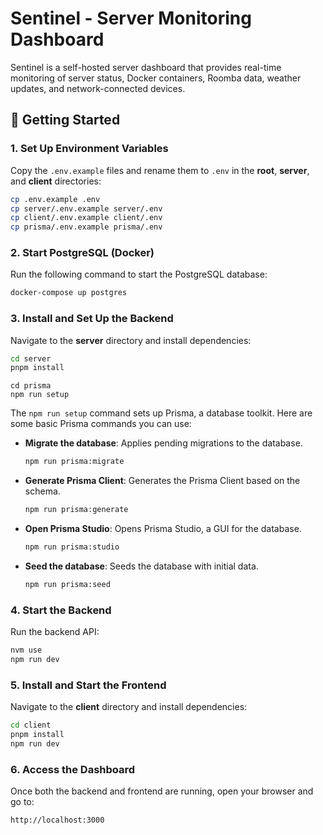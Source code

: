 # Sentinel - Server Monitoring Dashboard

Sentinel is a self-hosted server dashboard that provides real-time monitoring of server status, Docker containers, Roomba data, weather updates, and network-connected devices.

## 🚀 Getting Started

### **1. Set Up Environment Variables**

Copy the `.env.example` files and rename them to `.env` in the **root**, **server**, and **client** directories:

```bash
cp .env.example .env
cp server/.env.example server/.env
cp client/.env.example client/.env
cp prisma/.env.example prisma/.env
```

### **2. Start PostgreSQL (Docker)**

Run the following command to start the PostgreSQL database:

```bash
docker-compose up postgres
```

### **3. Install and Set Up the Backend**

Navigate to the **server** directory and install dependencies:

```bash
cd server
pnpm install
```

```
cd prisma
npm run setup
```

The `npm run setup` command sets up Prisma, a database toolkit. Here are some basic Prisma commands you can use:

- **Migrate the database**: Applies pending migrations to the database.

  ```bash
  npm run prisma:migrate
  ```

- **Generate Prisma Client**: Generates the Prisma Client based on the schema.

  ```bash
  npm run prisma:generate
  ```

- **Open Prisma Studio**: Opens Prisma Studio, a GUI for the database.

  ```bash
  npm run prisma:studio
  ```

- **Seed the database**: Seeds the database with initial data.
  ```bash
  npm run prisma:seed
  ```

### **4. Start the Backend**

Run the backend API:

```bash
nvm use
npm run dev
```

### **5. Install and Start the Frontend**

Navigate to the **client** directory and install dependencies:

```bash
cd client
pnpm install
npm run dev
```

### **6. Access the Dashboard**

Once both the backend and frontend are running, open your browser and go to:

```
http://localhost:3000
```
